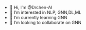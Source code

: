 - 👋 Hi, I’m @Drchen-AI
- 👀 I’m interested in NLP, GNN,DL,ML
- 🌱 I’m currently learning GNN
- 💞️ I’m looking to collaborate on GNN

<!---
Drchen-AI/Drchen-AI is a ✨ special ✨ repository because its `README.md` (this file) appears on your GitHub profile.
You can click the Preview link to take a look at your changes.
--->
